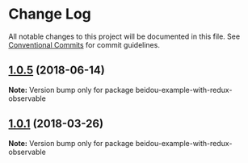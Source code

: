 # Change Log

All notable changes to this project will be documented in this file.
See [Conventional Commits](https://conventionalcommits.org) for commit guidelines.

<a name="1.0.5"></a>
## [1.0.5](https://github.com/alibaba/beidou/compare/v1.0.4...v1.0.5) (2018-06-14)




**Note:** Version bump only for package beidou-example-with-redux-observable

<a name="1.0.1"></a>
## [1.0.1](https://github.com/alibaba/beidou/compare/v1.0.0...v1.0.1) (2018-03-26)




**Note:** Version bump only for package beidou-example-with-redux-observable
